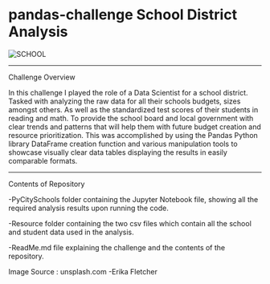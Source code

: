 # pandas-challenge   School District Analysis


![SCHOOL](https://images.unsplash.com/photo-1591123120675-6f7f1aae0e5b?ixlib=rb-4.0.3&ixid=MnwxMjA3fDB8MHxzZWFyY2h8Nnx8c2Nob29sJTIwYnVpbGRpbmd8ZW58MHx8MHx8&auto=format&fit=crop&w=500&q=60)


---------------------------------------------------------------------------------------------------

Challenge Overview
    
   In this challenge I played the role of a Data Scientist for a school district. Tasked with analyzing the raw data for all their schools budgets, sizes amongst others. As well as the standardized test scores of their students in reading and math. To provide the school board and local government with clear trends and patterns that will help them with future budget creation and resource prioritization. This was accomplished by using the Pandas Python library DataFrame creation function and various manipulation tools to showcase visually clear data tables displaying the results in easily comparable formats.

---------------------------------------------------------------------------------------------------

Contents of Repository

-PyCitySchools folder containing the Jupyter Notebook file, showing all the required analysis results upon running the code.

-Resource folder containing the two csv files which contain all the school and student data used in the analysis.

-ReadMe.md file explaining the challenge and the contents of the repository.


Image Source : unsplash.com -Erika Fletcher
   
     
    
